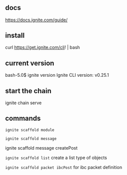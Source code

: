 #

## docs
https://docs.ignite.com/guide/

## install 
curl https://get.ignite.com/cli! | bash

## current version
bash-5.0$ ignite version
Ignite CLI version:     v0.25.1

## start the chain 
ignite chain serve

## commands
`ignite scaffold module`

`ignite scaffold message`

ignite  scaffold message createPost


`ignite scaffold list` create a list type of objects


`ignite scaffold packet ibcPost` for ibc packet definition
